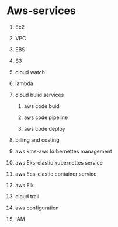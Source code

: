 # Aws-services
1.  Ec2
   
3.  VPC

4.  EBS

5.  S3

6.  cloud watch

7.  lambda

8.  cloud bulid services
      1.  aws code buid
      
      2.  aws code pipeline
      
      3.  aws code deploy

9.  billing and costing

10.  aws kms-aws kubernettes management

11.  aws Eks-elastic kubernettes service

12.  aws Ecs-elastic container service

13.  aws Elk

14.  cloud trail

15.  aws configuration
16.  IAM
